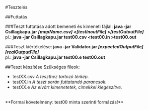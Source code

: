 #Tesztelés

##Futtatás

###Teszt futtatása adott bemeneti és kimeneti fájlal:
**java -jar Csillagkapu.jar _[mapName.csv]_ <_[testInoutFile]_ >_[testOutoutFile]_**<br>
pl.: **java -jar Csillagkapu.jar test00.csv \<test00.in \>test00.out**

###Teszt kiértékelése:
**java -jar Validator.jar _[expectedOutputFile]_ _[realOutputFile]_**<br>
pl.: **java -jar Csillagkapu.jar test00.e test00.out**

##Teszt készítése
Szükséges fileok:
+ testXX.csv _A teszthez tartozó térkép._
+ testXX.in _A teszt során futtatandó parancsok._
+ testXX.e _Az elvárt kimenetetek, címekkel kiegészítve._

<br>
**Formai követelmény: test00 minta szerinti formázás!**
